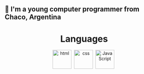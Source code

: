 
## 🧨 I'm a young computer programmer from Chaco, Argentina

</div>
<h1 align="center">Languages</h1>
<div align="center">
        <img src="https://raw.githubusercontent.com/rahulbanerjee26/githubProfileReadmeGenerator/main/icons/html.svg"
             title="html" alt="html"
             width="60" height="60"/></a>&nbsp;
        <img src="https://raw.githubusercontent.com/rahulbanerjee26/githubProfileReadmeGenerator/main/icons/css.svg"
             title="css" alt="css"
             width="60" height="60"/></a>&nbsp;       
        <img src="https://raw.githubusercontent.com/rahulbanerjee26/githubProfileReadmeGenerator/main/icons/javascript.svg"
             title="JavaScript" alt="JavaScript"
             width="60" height="60"/></a>&nbsp;
</div>

</div>
